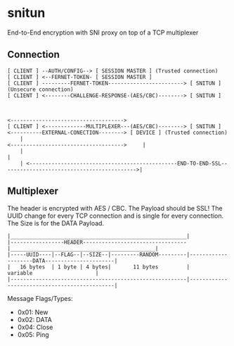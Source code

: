 # snitun
End-to-End encryption with SNI proxy on top of a TCP multiplexer

## Connection

```
[ CLIENT ] --AUTH/CONFIG--> [ SESSION MASTER ] (Trusted connection)
[ CLIENT ] <--FERNET-TOKEN- [ SESSION MASTER ]
[ CLIENT ] ---------FERNET-TOKEN------------------------> [ SNITUN ] (Unsecure connection)
[ CLIENT ] <--------CHALLENGE-RESPONSE-(AES/CBC)--------> [ SNITUN ]


                                                                     <------------------------------------>
[ CLIENT ] <-------------MULTIPLEXER---(AES/CBC)--------> [ SNITUN ] <----------EXTERNAL-CONECTION--------> [ DEVICE ] (Trusted connection)
    |                                                                <------------------------------------>     |
    |                                                                                                           |
    | <-----------------------------------------------END-TO-END-SSL------------------------------------------->|
```


## Multiplexer

The header is encrypted with AES / CBC. The Payload should be SSL!
The UUID change for every TCP connection and is single for every connection. The Size is for the DATA Payload.

```
|________________________________________________________|
|-----------------HEADER---------------------------------|______________________________________________|
|-----UUID----|--FLAG--|--SIZE--|---------RANDOM---------|--------------------DATA----------------------|
|   16 bytes  | 1 byte | 4 bytes|       11 bytes         |                  variable                    |
|--------------------------------------------------------|----------------------------------------------|
```

Message Flags/Types:
 - 0x01: New
 - 0x02: DATA
 - 0x04: Close
 - 0x05: Ping
